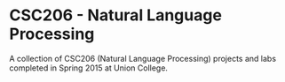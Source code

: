 # CSC206 - Natural Language Processing

A collection of CSC206 (Natural Language Processing) projects and labs completed in Spring 2015 at Union College.
